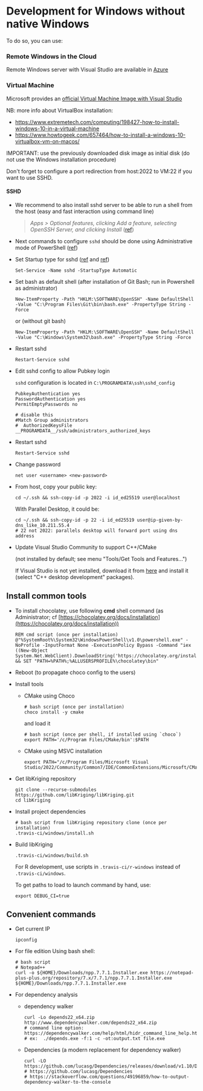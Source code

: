 # Development for Windows without native Windows

To do so, you can use:
### Remote Windows in the Cloud

Remote Windows server with Visual Studio are available in [Azure](https://azuremarketplace.microsoft.com/fr-fr/marketplace/apps/category/compute?filters=virtual-machine-images%3Bmicrosoft%3Bwindows&page=1&subcategories=application-infrastructure&search=visual%20studio) 

### Virtual Machine

Microsoft provides an [official Virtual Machine Image with Visual Studio](https://developer.microsoft.com/fr-fr/windows/downloads/virtual-machines/)

NB: more info about VirtualBox installation:
  * https://www.extremetech.com/computing/198427-how-to-install-windows-10-in-a-virtual-machine
  * https://www.howtogeek.com/657464/how-to-install-a-windows-10-virtualbox-vm-on-macos/
  
  IMPORTANT: use the previously downloaded disk image as initial disk (do not use the Windows installation procedure)

Don't forget to configure a port redirection from host:2022 to VM:22 if you want to use SSHD.

#### SSHD
* We recommend to also install sshd server to be able to run a shell from the host (easy and fast interaction using command line)

  > *Apps > Optional features, clicking Add a feature, selecting OpenSSH Server, and clicking Install* ([ref](https://virtualizationreview.com/articles/2020/05/21/ssh-server-on-windows-10.aspx))

* Next commands to configure `sshd` should be done using Administrative mode of PowerShell ([ref](https://superuser.com/questions/1584086/cant-start-the-openssh-sshd-service-via-powershell-start-service-sshd))

* Set Startup type for sshd ([ref](https://medium.com/dev-genius/set-up-your-ssh-server-in-windows-10-native-way-1aab9021c3a6) and [ref](https://medium.com/dev-genius/set-up-your-ssh-server-in-windows-10-native-way-1aab9021c3a6))
  ```
  Set-Service -Name sshd -StartupType Automatic
  ```

* Set bash as default shell (after installation of Git Bash; run in Powershell as administrator)
  ```
  New-ItemProperty -Path "HKLM:\SOFTWARE\OpenSSH" -Name DefaultShell -Value "C:\Program Files\Git\bin\bash.exe" -PropertyType String -Force
  ```
  or (without git bash)
  ```
  New-ItemProperty -Path "HKLM:\SOFTWARE\OpenSSH" -Name DefaultShell -Value "C:\Windows\System32\bash.exe" -PropertyType String -Force
  ```
* Restart sshd
  ```
  Restart-Service sshd
  ```

* Edit sshd config to allow Pubkey login

  `sshd` configuration is located in `C:\PROGRAMDATA\ssh\sshd_config`

  ```
  PubkeyAuthentication yes
  PasswordAuthentication yes
  PermitEmptyPasswords no
  
  # disable this
  #Match Group administrators
  #  AuthorizedKeysFile __PROGRAMDATA__/ssh/administrators_authorized_keys
  ```

* Restart sshd
  ```
  Restart-Service sshd
  ```

* Change password
  ```
  net user <username> <new-password>
  ```
  
* From host, copy your public key:
  ```
  cd ~/.ssh && ssh-copy-id -p 2022 -i id_ed25519 user@localhost
  ```
  With Parallel Desktop, it could be:
  ```
  cd ~/.ssh && ssh-copy-id -p 22 -i id_ed25519 user@ip-given-by-dns_like_10.211.55.4
  # 22 not 2022: parallels desktop will forward port using dns address
  ```

* Update Visual Studio Community to support C++/CMake

  (not installed by default; see menu "Tools/Get Tools and Features...")
  
  If Visual Studio is not yet installed, download it from [here](https://visualstudio.microsoft.com/fr/vs/community/) and install it (select "C++ desktop development" packages).

## Install common tools
* To install chocolatey, use following __cmd__ shell command (as Administrator; cf [https://chocolatey.org/docs/installation](https://chocolatey.org/docs/installation))
  ```
  REM cmd script (once per installation)
  @"%SystemRoot%\System32\WindowsPowerShell\v1.0\powershell.exe" -NoProfile -InputFormat None -ExecutionPolicy Bypass -Command "iex ((New-Object System.Net.WebClient).DownloadString('https://chocolatey.org/install.ps1'))" && SET "PATH=%PATH%;%ALLUSERSPROFILE%\chocolatey\bin"
  ```
* Reboot (to propagate choco config to the users)
  
* Install tools
  * CMake using Choco
    ```shell
    # bash script (once per installation)
    choco install -y cmake
    ```
    and load it
    ```shell
    # bash script (once per shell, if installed using `choco`)
    export PATH='/c/Program Files/CMake/bin':$PATH
    ```
  * CMake using MSVC installation
    ```shell
    export PATH="/c/Program Files/Microsoft Visual Studio/2022/Community/Common7/IDE/CommonExtensions/Microsoft/CMake/CMake/bin":$PATH
    ```

* Get libKriging repository
  ```
  git clone --recurse-submodules https://github.com/libKriging/libKriging.git
  cd libKriging
  ```
* Install project dependencies  
  ```
  # bash script from libKriging repository clone (once per installation)
  .travis-ci/windows/install.sh
  ```
* Build libKriging
  ```
  .travis-ci/windows/build.sh
  ```

  For R development, use scripts in `.travis-ci/r-windows` instead of `.travis-ci/windows`.
  
  To get paths to load to launch command by hand, use:
  ```
  export DEBUG_CI=true
  ```

## Convenient commands

* Get current IP
  ```
  ipconfig
  ```
  
* For file edition
Using bash shell:
  ```
  # bash script
  # Notepad++
  curl -o ${HOME}/Downloads/npp.7.7.1.Installer.exe https://notepad-plus-plus.org/repository/7.x/7.7.1/npp.7.7.1.Installer.exe
  ${HOME}/Downloads/npp.7.7.1.Installer.exe
  ```  
  
* For dependency analysis
  * dependency walker
    ```
    curl -Lo depends22_x64.zip http://www.dependencywalker.com/depends22_x64.zip
    # command line option: https://dependencywalker.com/help/html/hidr_command_line_help.htm
    # ex:  ./depends.exe -f:1 -c -ot:output.txt file.exe
    ```
    
  * Dependencies (a modern replacement for dependency walker)
    ```
    curl -LO https://github.com/lucasg/Dependencies/releases/download/v1.10/Dependencies_x64_Release.zip
    # https://github.com/lucasg/Dependencies
    # https://stackoverflow.com/questions/49196859/how-to-output-dependency-walker-to-the-console
    ```
  


